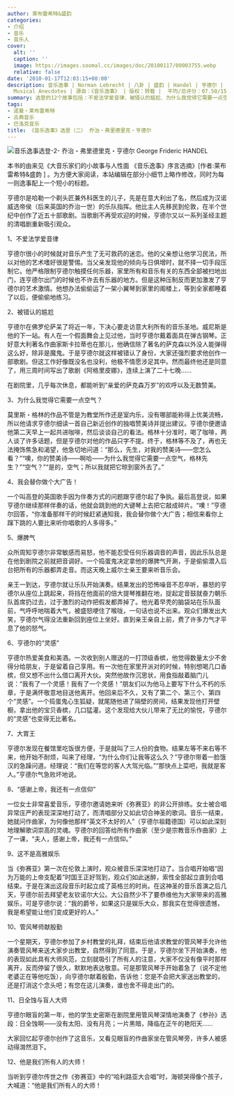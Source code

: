 ```yaml
---
author: 莱布雷希特&盛韵
categories:
- 介绍
- 音乐
- 音乐人
cover:
  alt: ''
  caption: ''
  image: https://images.soomal.cc/images/doc/20100117/00003755.webp
  relative: false
date: '2010-01-17T12:03:15+08:00'
description: 音乐逸事 | Norman Lebrecht | 八卦 | 盛韵 | Handel | 亨德尔 | 巴洛克时期 | The Book of
  Musical Anecdotes | 源自：《音乐逸事》 | 版权：转载 |  平均/总评分：07.50/15
summary: 选登的12个故事包括：不爱法学爱音律、被错认的尴尬、为什么我觉得它需要一点空气？、我会替你做个大广告！、爆脾气、亨德尔的“灵感”、大胃王、“感谢上帝，我还有一点信仰”、这不是高雅娱乐、管风琴师献殷勤、日全蚀与盲人大师、他是我们所有人的大师！
tags:
- 诺曼・莱布雷希特
- 古典音乐
- 巴洛克音乐
title: 《音乐逸事》选登（二） 乔治・弗里德里克・亨德尔
---
```


![音乐逸事选登-2- 乔治・弗里德里克・亨德尔 George Frideric HANDEL](https://images.soomal.cc/images/doc/20100117/00003755.webp)



本书的由来见《大音乐家们的小故事与人性面 《音乐逸事》序言选摘》[作者:莱布雷希特&盛韵 ]
。为方便大家阅读，本站编辑在部分小细节上略作修改，同时为每一则逸事配上一个短小的标题。


亨德尔是哈勒一个剃头匠兼外科医生的儿子，先是在意大利出了名，然后成为汉诺威选帝侯（后来英国的乔治一世）的乐队指挥。他比主人先移民到伦敦，在半个世纪中创作了近五十部歌剧。当歌剧不再受欢迎的时候，亨德尔又以一系列圣经主题的清唱剧重新吸引观众。

1、不爱法学爱音律

亨德尔很小的时候就对音乐产生了无可救药的迷恋。他的父亲想让他学习民法，所以对他的艺术嗜好很是警惕。当父亲发现他的倾向与日俱增时，就不择一切手段压制它。他严格限制亨德尔触摸任何乐器，家里所有和音乐有关的东西全部被扫地出门，连亨德尔出门的时候也不许去有乐器的地方。但是这种压制反而更加激发了亨德尔的艺术激情。他想办法偷偷运了一架小翼琴到家里的阁楼上，等到全家都睡着了以后，便偷偷地练习。

2、被错认的尴尬

亨德尔在佛罗伦萨呆了将近一年，下决心要走访意大利所有的音乐圣地。威尼斯是他的下一站。有人在一个假面舞会上见过他，当时亨德尔戴着面具在弹古钢琴。正好意大利著名作曲家斯卡拉蒂也在那儿，他确信除了著名的萨克森以外没人能弹得这么好，除非是魔鬼。于是亨德尔就这样被错认了身份，大家还强烈要求他创作一部歌剧。但这工作好像既没名也没利，他极不情愿涉足其中。然而最终他还是同意了，用三周时间写出了歌剧《阿格里皮娜》，连续上演了二十七晚……

在剧院里，几乎每次休息，都能听到“亲爱的萨克森万岁”的欢呼以及无数赞美。

3、为什么我觉得它需要一点空气？

莫里斯・格林的作品不管是为教堂所作还是室内乐，没有哪部能称得上优美流畅，所以他请求亨德尔细读一首自己新近创作的独唱赞美诗并提出建议。亨德尔便邀请他第二天早上一起共进咖啡，然后谈谈自己的看法。格林十分准时，喝了咖啡，两人谈了许多话题，但是亨德尔对他的作品只字不提。终于，格林等不及了，再也无法掩饰焦急和渴望，他急切地问道：“那么，先生，对我的赞美诗――您怎么看？”“噢，你的赞美诗――啊哈――为什么我觉得它需要一点空气，格林先生？”“空气？”“是的，空气；所以我就把它晾到窗外去了。”

4、我会替你做个大广告！

一个叫高登的英国歌手因为伴奏方式的问题跟亨德尔起了争执。最后高登说，如果亨德尔继续那样伴奏的话，他就会跳到他的大键琴上去把它敲成碎片。“噢！”亨德尔回答，“你准备那样干的时候赶紧通知我，我会替你做个大广告；相信来看你上蹿下跳的人要比来听你唱歌的人多得多。”

5、爆脾气

众所周知亨德尔非常敏感而易怒，他不能忍受任何乐器调音的声音，因此乐队总是在他到剧院之前就把音调好。一个捣蛋鬼决定拿他的爆脾气开涮，于是偷偷潜入后台把所有的乐器都弄走音。而这天晚上威尔士亲王要来听音乐会。

亲王一到达，亨德尔就让乐队开始演奏。结果发出的恐怖噪音不忍卒听，暴怒的亨德尔从座位上跳起来，将挡在他面前的倍大提琴推翻在地，捉起定音鼓就奋力朝乐队首席扔过去，过于激烈的动作把假发都弄掉了。他光着早秃的脑袋站在乐队面前，气呼呼地喘着大气，被盛怒哽住了喉咙，一句话也说不出来。观众们爆发出大笑，亨德尔气得没法重新回到座位上坐好。直到亲王亲自上前，费了许多力气才平息了他的怒气。

6、亨德尔的“灵感”

亨德尔热爱美食和美酒。一次收到别人赠送的一打顶级香槟，他觉得数量太少不舍得分给朋友，于是留着自己享用。有一次他在家里开派对的时候，特别想喝几口香槟，但又想不出什么借口离开大伙。突然他故作沉思状，用食指敲着脑门儿说：“我有了一个灵感！我有了一个灵感！”朋友们以为他马上要写下什么不朽的乐章，于是满怀敬意地目送他离开。他回来后不久，又有了第二个、第三个、第四个“灵感”。一个捣蛋鬼心生狐疑，就尾随他进了隔壁的房间，结果发现他打开壁橱，拿出他的宝贝香槟，几口猛灌。这个发现给大伙儿带来了无比的愉悦，亨德尔的“灵感”也变得无比著名。

7、大胃王

亨德尔发现在餐馆里吃饭很方便，于是就叫了三人份的食物。结果左等不来右等不来，他开始不耐烦，叫来了经理，“为什么你们让我等这么久？”亨德尔带着一脸饿汉的急躁问道。经理说：“我们在等您的客人大驾光临。”“那快点上菜吧，我就是客人。”亨德尔气急败坏地说。

8、“感谢上帝，我还有一点信仰”

一位女士非常喜爱音乐，亨德尔邀请她来听《弥赛亚》的非公开排练。女士被合唱异常庄严的表现深深地打动了，而清唱部分又如此切合神圣的歌词。音乐一结束，她就问作曲家，为何像他那样“英文不太好的人”（亨德尔祖籍德国）可以如此深刻地理解歌词崇高的灵魂。亨德尔的回答给所有作曲家（至少是宗教音乐作曲家）上了一课，“夫人，感谢上帝，我还有一点信仰。”

9、这不是高雅娱乐

当《弥赛亚》第一次在伦敦上演时，观众被音乐深深地打动了。当合唱开始唱“因为万能的上帝支配着”时国王正好驾到，观众们如此迷醉，索性全部起立直到合唱结束。于是在演出这段音乐时起立成了英格兰的时尚。在这神圣的音乐首演之后几天，亨德尔前去拜望老友钦诺尔大公。大公自然少不了要恭维他为大家带来的高雅娱乐，可是亨德尔说：“我的爵爷，如果这只是娱乐大众，那我实在觉得很遗憾，我是希望能让他们变成更好的人。”

10、管风琴师献殷勤

一个星期天，亨德尔参加了乡村教堂的礼拜，结束后他请求教堂的管风琴手允许他演奏管风琴来送大家步出教堂，自然得到了同意。于是，亨德尔坐下开始演奏，他的表现如此具有大师风范，立刻就吸引了所有人的注意，大家不仅没有像平时那样离开，反而停留了很久，默默地表达敬意。可是那管风琴手开始着急了（说不定他老婆正在等他吃饭），向亨德尔献着殷勤，告诉他：您是不会把大家送出教堂的，还是打消这个念头吧；有您在这儿演奏，谁也舍不得走出门的。

11、日全蚀与盲人大师

亨德尔眼盲的第一年，他的学生史密斯在剧院里用管风琴深情地演奏了《参孙》选段：日全蚀啊――没有太阳、没有月亮；一片黑暗，降临在正午的艳阳天……

大家回忆起亨德尔创作了这音乐，又看见眼盲的作曲家坐在管风琴旁，许多人被感动得潸然泪下。

12、他是我们所有人的大师！

当听到亨德尔传世之作《弥赛亚》中的“哈利路亚大合唱”时，海顿哭得像个孩子，大喊道：“他是我们所有人的大师！
